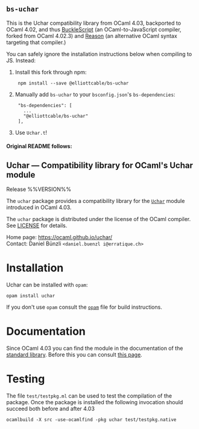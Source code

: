 `bs-uchar`
----------
This is the Uchar compatibility library from OCaml 4.03, backported to
OCaml 4.02, and thus [BuckleScript][] (an OCaml-to-JavaScript compiler,
forked from OCaml 4.02.3) and [Reason][] (an alternative OCaml syntax
targeting that compiler.)

You can safely ignore the installation instructions below when compiling
to JS. Instead:

1. Install this fork through npm:

        npm install --save @elliottcable/bs-uchar

2. Manually add `bs-uchar` to your `bsconfig.json`'s
   `bs-dependencies`:

        "bs-dependencies": [
          ...
          "@elliottcable/bs-uchar"
        ],

3. Use `Uchar.t`!

   [BuckleScript]: <https://bucklescript.github.io/>
   [Reason]: <https://reasonml.github.io/>

#### Original README follows:

Uchar — Compatibility library for OCaml's Uchar module
-------------------------------------------------------------------------------
Release %%VERSION%%

The `uchar` package provides a compatibility library for the
[`Uchar`][1] module introduced in OCaml 4.03.

The `uchar` package is distributed under the license of the OCaml
compiler. See [LICENSE](LICENSE) for details.

[1]: http://caml.inria.fr/pub/docs/manual-ocaml/libref/Uchar.html

Home page: https://ocaml.github.io/uchar/  
Contact: Daniel Bünzli `<daniel.buenzl i@erratique.ch>`


# Installation

Uchar can be installed with `opam`:

    opam install uchar

If you don't use `opam` consult the [`opam`](opam) file for build
instructions.


# Documentation

Since OCaml 4.03 you can find the module in the documentation
of the [standard library][1]. Before this you can consult
[this page](https://ocaml.github.io/uchar/Uchar.html).


# Testing

The file `test/testpkg.ml` can be used to test the compilation of the
package. Once the package is installed the following invocation
should succeed both before and after 4.03

    ocamlbuild -X src -use-ocamlfind -pkg uchar test/testpkg.native
